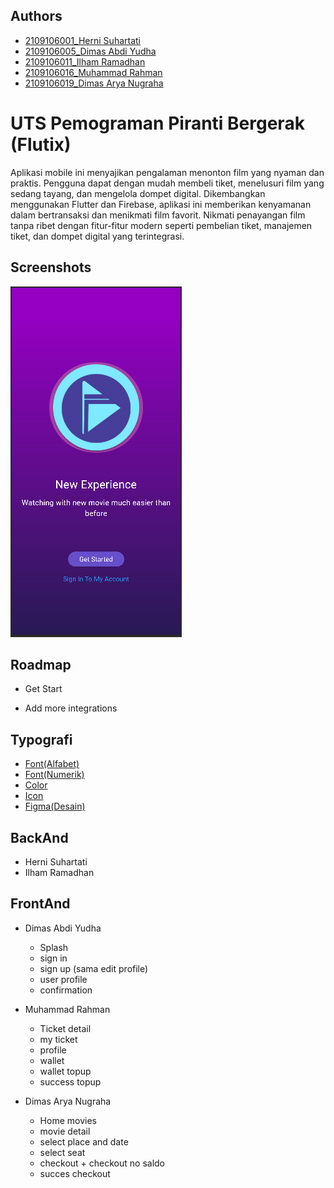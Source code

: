 
## Authors

- [2109106001_Herni Suhartati](https://github.com/Hernirf)
- [2109106005_Dimas Abdi Yudha](https://github.com/DimasYudha1223)
- [2109106011_Ilham Ramadhan](https://github.com/rmdluy)
- [2109106016_Muhammad Rahman](https://github.com/RhmnVin)
- [2109106019_Dimas Arya Nugraha](https://www.github.com/)


# UTS Pemograman Piranti Bergerak (Flutix)

Aplikasi mobile ini menyajikan pengalaman menonton film yang nyaman dan praktis. Pengguna dapat dengan mudah membeli tiket, menelusuri film yang sedang tayang, dan mengelola dompet digital. Dikembangkan menggunakan Flutter dan Firebase, aplikasi ini memberikan kenyamanan dalam bertransaksi dan menikmati film favorit. Nikmati penayangan film tanpa ribet dengan fitur-fitur modern seperti pembelian tiket, manajemen tiket, dan dompet digital yang terintegrasi.


## Screenshots

![App Screenshot](./Images/ss_get.png)


## Roadmap

- Get Start

- Add more integrations



## Typografi

- [Font(Alfabet)](https://fonts.google.com/specimen/Raleway)
- [Font(Numerik)](https://fonts.google.com/specimen/Oswald)
- [Color](https://colorhunt.co/palette/fafafae0bb20841818000000)
- [Icon](https://www.figma.com/community/plugin/740272380439725040/Material-Design-Icons)
- [Figma(Desain)](https://www.figma.com/file/R8HN5ojyt1hKcm5uOuN01W/rahman's-team-library?type=design&mode=design&t=moVugJa3JFSuTmfX-1)

## BackAnd
- Herni Suhartati
- Ilham Ramadhan

## FrontAnd
- Dimas Abdi Yudha
  + Splash
  + sign in
  + sign up (sama edit profile)
  + user profile
  + confirmation

- Muhammad Rahman
  + Ticket detail
  + my ticket
  +  profile
  + wallet
  + wallet topup
  + success topup

- Dimas Arya Nugraha
  + Home movies
  + movie detail
  + select place and date
  + select seat
  + checkout + checkout no saldo
  + succes checkout


